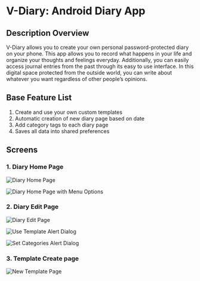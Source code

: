 # V-Diary: Android Diary App 

## Description Overview


V-Diary allows you to create your own personal password-protected diary on your phone. This app allows you to record what happens in your life and organize your thoughts and feelings everyday. Additionally, you can easily access journal entries from the past through its easy to use interface. In this digital space protected from the outside world, you can write about whatever you want regardless of other people’s opinions.

## Base Feature List


1. Create and use your own custom templates
2. Automatic creation of new diary page based on date
3. Add category tags to each diary page
4. Saves all data into shared preferences

## Screens

### 1. Diary Home Page

![Diary Home Page](https://github.com/vinod-kanigicherla/V-Diary/blob/master/images/Personal%20Diary%20Home%20Page.png)

![Diary Home Page with Menu Options](https://github.com/vinod-kanigicherla/V-Diary/blob/master/images/Diary%20App%20Home%20Page%20%2B%20Add%20and%20Clear%20all%20Templates.png)

### 2. Diary Edit Page

![Diary Edit Page](https://github.com/vinod-kanigicherla/V-Diary/blob/master/images/Personal%20Diary%20Page%20Edit.png)

![Use Template Alert Dialog](https://github.com/vinod-kanigicherla/V-Diary/blob/master/images/Use%20Template%20Diary%20App.png)

![Set Categories Alert Dialog](https://github.com/vinod-kanigicherla/V-Diary/blob/master/images/Set%20Categories%20Diary%20App%20Final.png)

### 3. Template Create page

![New Template Page](https://github.com/vinod-kanigicherla/V-Diary/blob/master/images/New%20Template%20Diary%20App.png)

